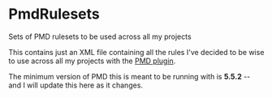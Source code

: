 # PmdRulesets
Sets of PMD rulesets to be used across all my projects

This contains just an XML file containing all the rules I've decided to be wise to use across all my projects with the [PMD plugin](https://pmd.github.io/).

The minimum version of PMD this is meant to be running with is **5.5.2** -- and I will update this here as it changes.
